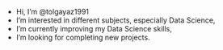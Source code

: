 - Hi, I’m @tolgayaz1991
- I’m interested in different subjects, especially Data Science,
- I’m currently improving my Data Science skills,
- I’m looking for completing new projects.

<!---
tolgayaz1991/tolgayaz1991 is a special repository because its `README.md` (this file) appears on your GitHub profile.
You can click the Preview link to take a look at your changes.
--->
